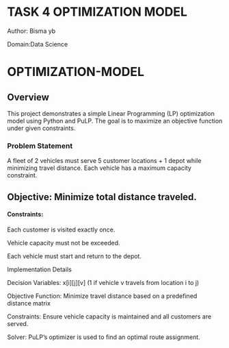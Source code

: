 # TASK 4 OPTIMIZATION MODEL

Author: Bisma yb


Domain:Data Science


# OPTIMIZATION-MODEL

## Overview

This project demonstrates a simple Linear Programming (LP) optimization model using Python and PuLP. The goal is to maximize an objective function under given constraints.

### Problem Statement

A fleet of 2 vehicles must serve 5 customer locations + 1 depot while minimizing travel distance. Each vehicle has a maximum capacity constraint.

## Objective: Minimize total distance traveled.

#### Constraints:

Each customer is visited exactly once.

Vehicle capacity must not be exceeded.

Each vehicle must start and return to the depot.

Implementation Details

Decision Variables: x[i][j][v] (1 if vehicle v travels from location i to j)

Objective Function: Minimize travel distance based on a predefined distance matrix

Constraints: Ensure vehicle capacity is maintained and all customers are served.

Solver: PuLP’s optimizer is used to find an optimal route assignment.

